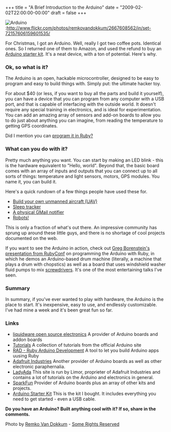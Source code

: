 +++
title = "A Brief Introduction to the Arduino"
date = "2009-02-02T22:00:00-00:00"
draft = false
+++

![Arduino](>http://farm4.static.flickr.com/3138/2667608562_ae903a33a1_m.jpg "Arduino"):http://www.flickr.com/photos/remkovandokkum/2667608562/in/set-72157606159601535/

For Christmas, I got an Arduino. Well, really I got two coffee pots.
Identical ones. So I returned one of them to Amazon, and used the refund
to buy an [Arduino starter
kit](ttps://www.amazon.com/dp/B001N1EOT8?tag=approachingno-20&camp=0&creative=0&linkCode=as4&creativeASIN=B001N1EOT8&adid=0PG2BERBTJQ71KV8SW7).
It's a neat device, with a ton of potential. Here's why.

### Ok, so what is it?

The Arduino is an open, hackable microcontroller, designed to be easy to
program and easy to build things with. Simply put: the ultimate hacker
toy.

For about \$40 (or less, if you want to buy all the parts and build it
yourself), you can have a device that you can program from any computer
with a USB port, and that is capable of interfacing with the outside
world. It doesn't require any special training in electronics, and is
ideal for experimentation. You can add an amazing array of sensors and
add-on boards to allow you to do just about anything you can imagine,
from reading the temperature to getting GPS coordinates.

Did I mention you can [program it in Ruby?](http://rad.rubyforge.org/)

### What can you do with it?

Pretty much anything you want. You can start by making an LED blink -
this is the hardware equivalent to "Hello, world". Beyond that, the
basic board comes with an array of inputs and outputs that you can
connect up to all sorts of things: temperature and light sensors,
motors, GPS modules. You name it, you can build it.

Here's a quick rundown of a few things people have used these for.

-   [Build your own unmanned aircraft (UAV)](http://www.diydrones.com/)
-   [Sleep
    tracker](http://www.coolcircuit.com/gadgets/2008/07/31/sleep-tracker/)
-   [A physical GMail
    notifier](http://www.j4mie.org/2008/02/15/how-to-make-a-physical-gmail-notifier/)
-   [Robots!](http://smallab.parsons.edu/blog/?q=node/16)

This is only a fraction of what's out there. An impressive community has
sprung up around these little guys, and there is no shortage of cool
projects documented on the web.

If you want to see the Arduino in action, check out [Greg Borenstein's
presentation from
RubyConf](http://rubyconf2008.confreaks.com/ruby-arduino-development.html)
on programming the Arduino with Ruby, in which he demos an Arduino-based
drum machine (literally, a machine that plays a drum with chopstics) as
well as a board that uses windshield washer fluid pumps to mix
[screwdrivers](http://en.wikipedia.org/wiki/Screwdriver_(cocktail)).
It's one of the most entertaining talks I've seen.

### Summary

In summary, if you've ever wanted to play with hardware, the Arduino is
the place to start. It's inexpensive, easy to use, and endlessly
customizable. I've had mine a week and it's been great fun so far.

### Links

-   [liquidware open source electronics](http://www.liquidware.com/) A
    provider of Arduino boards and addon boards
-   [Tutorials](http://arduino.cc/en/Tutorial/HomePage) A collection of
    tutorials from the official Arduino site
-   [RAD - Ruby Arduino Development](http://rad.rubyforge.org/) A tool
    to let you build Arduino apps uusing Ruby
-   [Adafruit Industries](http://adafruit.com/) Another provider of
    Arduino boards as well as other electronic paraphernalia.
-   [LadyAda](http://www.ladyada.net/learn/arduino/) This site is run by
    Limor, proprieter of Adafruit Industries and contains a lot of
    tutorials on the Arduino and electronics in general.
-   [SparkFun](http://www.sparkfun.com/) Provider of Arduino boards plus
    an array of other kits and projects.
-   [Arduino Starter
    Kit](https://www.amazon.com/dp/B001N1EOT8?tag=approachingno-20&camp=0&creative=0&linkCode=as4&creativeASIN=B001N1EOT8&adid=0PG2BERBTJQ71KV8SW7G)
    This is the kit I bought. It includes everything you need to get
    started - even a USB cable.

**Do you have an Arduino? Built anything cool with it? If so, share in
the comments.**

Photo by [Remko Van
Dokkum](http://www.flickr.com/photos/remkovandokkum/) - [Some Rights
Reserved](http://creativecommons.org/licenses/by/2.0/deed.en)

